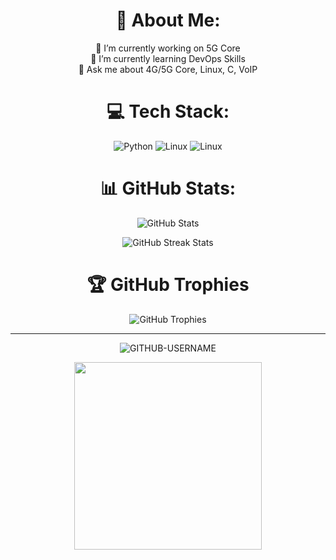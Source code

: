 <h1 align="center">💫 About Me:</h1>
<p align="center">
    🔭 I’m currently working on 5G Core<br>
    🌱 I’m currently learning DevOps Skills<br>
    💬 Ask me about 4G/5G Core, Linux, C, VoIP
</p>

<h1 align="center">💻 Tech Stack:</h1>
<p align="center">
    <img src="https://img.shields.io/badge/python-3670A0?style=for-the-badge&logo=python&logoColor=black" alt="Python">
    <img src="https://img.shields.io/badge/Linux-FCC624?style=for-the-badge&logo=linux&logoColor=black" alt="Linux">
    <img src="https://img.shields.io/badge/PHP-777BB4?style=for-the-badge&logo=php&logoColor=black" alt="Linux">
</p>

<h1 align="center">📊 GitHub Stats:</h1>
<p align="center">
    <img src="https://github-readme-stats.vercel.app/api?username=mustafaomidian&theme=black&hide_border=false&include_all_commits=false&count_private=false" alt="GitHub Stats">
</p>
<p align="center">
    <img src="https://github-readme-streak-stats.herokuapp.com/?user=mustafaomidian&theme=matrix&hide_border=false" alt="GitHub Streak Stats">
</p>

<h1 align="center">🏆 GitHub Trophies</h1>
<p align="center">
    <img src="https://github-profile-trophy.vercel.app/?username=mustafaomidian&theme=matrix&no-frame=True&no-bg=True&margin-w=1" alt="GitHub Trophies">
</p>


---

<p align="center">
<p align="center"> <img src="https://komarev.com/ghpvc/?username=mustafaomidian&label=Profile%20views&color=ce9927&style=flat" alt="GITHUB-USERNAME" /> </p>
<p align="center">
<img src='https://elisabethwheatley.files.wordpress.com/2015/03/sheldon-sheldon-cooper-31942765-500-233.gif' width="300"></img>
</p>
